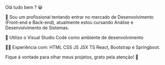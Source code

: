 Olá tudo bem ? 😀 

💼 Sou um profissional tentando entrar no mercado de Desenvolvimento (Front-end e Back-end),
   atualmente estou cursando Análise e Desenvolvimento de Sistemas.

🔧 Utilizo o Visual Studio Code como ambiente de desenvolvimento

👨‍💻 Experiência com: HTML CSS JS JSX TS React, Bootstrap e Springboot.

Fique á vontade para olhar meus projetos, grato pela atenção!  🙌 
